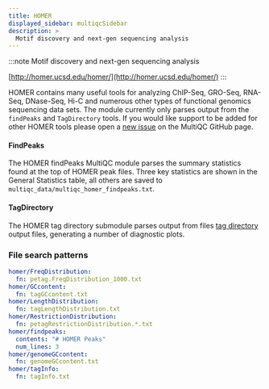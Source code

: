 ```yaml
---
title: HOMER
displayed_sidebar: multiqcSidebar
description: >
  Motif discovery and next-gen sequencing analysis
---
```


<!--
~~~~~ DO NOT EDIT ~~~~~
This file is autogenerated from the MultiQC module python docstring.
Do not edit the markdown, it will be overwritten.

File path for the source of this content: multiqc/modules/homer/homer.py
~~~~~~~~~~~~~~~~~~~~~~~
-->

:::note
Motif discovery and next-gen sequencing analysis

[http://homer.ucsd.edu/homer/](http://homer.ucsd.edu/homer/)
:::

HOMER contains many useful tools for analyzing ChIP-Seq, GRO-Seq, RNA-Seq, DNase-Seq, Hi-C and numerous
other types of functional genomics sequencing data sets. The module currently only parses output from the
`findPeaks` and `TagDirectory` tools. If you would like support to be added for other HOMER tools please
open a [new issue](https://github.com/MultiQC/MultiQC/issues/new) on the MultiQC GitHub page.

#### FindPeaks

The HOMER findPeaks MultiQC module parses the summary statistics found at the top
of HOMER peak files. Three key statistics are shown in the General Statistics table,
all others are saved to `multiqc_data/multiqc_homer_findpeaks.txt`.

#### TagDirectory

The HOMER tag directory submodule parses output from files
[tag directory](http://homer.ucsd.edu/homer/ngs/tagDir.html) output files, generating
a number of diagnostic plots.

### File search patterns

```yaml
homer/FreqDistribution:
  fn: petag.FreqDistribution_1000.txt
homer/GCcontent:
  fn: tagGCcontent.txt
homer/LengthDistribution:
  fn: tagLengthDistribution.txt
homer/RestrictionDistribution:
  fn: petagRestrictionDistribution.*.txt
homer/findpeaks:
  contents: "# HOMER Peaks"
  num_lines: 3
homer/genomeGCcontent:
  fn: genomeGCcontent.txt
homer/tagInfo:
  fn: tagInfo.txt
```
